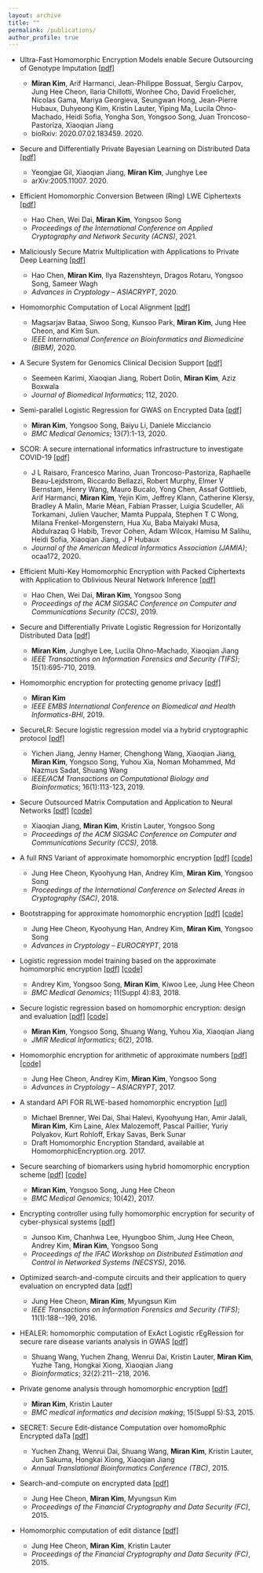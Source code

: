 ```yaml
---
layout: archive
title: ""
permalink: /publications/
author_profile: true
---
```

  * Ultra-Fast Homomorphic Encryption Models enable Secure Outsourcing of Genotype Imputation [[pdf]](https://www.biorxiv.org/content/10.1101/2020.07.02.183459v2)
      * **Miran Kim**, Arif Harmanci, Jean-Philippe Bossuat, Sergiu Carpov, Jung Hee Cheon, Ilaria Chillotti, Wonhee Cho, David Froelicher, Nicolas Gama, Mariya Georgieva, Seungwan Hong, Jean-Pierre Hubaux, Duhyeong Kim, Kristin Lauter, Yiping Ma, Lucila Ohno-Machado, Heidi Sofia, Yongha Son, Yongsoo Song, Juan Troncoso-Pastoriza,  Xiaoqian Jiang
      * bioRxiv: 2020.07.02.183459. 2020.

  * Secure and Differentially Private Bayesian Learning on Distributed Data [[pdf]](https://arxiv.org/abs/2005.11007)
      * Yeongjae Gil, Xiaoqian Jiang, **Miran Kim**, Junghye Lee
      * arXiv:2005.11007. 2020. 
  
  * Efficient Homomorphic Conversion Between (Ring) LWE Ciphertexts [[pdf]](http://eprint.iacr.org/2020/015)
      * Hao Chen, Wei Dai, **Miran Kim**, Yongsoo Song
      * _Proceedings of the International Conference on Applied Cryptography and Network Security (ACNS)_, 2021.

  * Maliciously Secure Matrix Multiplication with Applications to Private Deep Learning [[pdf]](http://eprint.iacr.org/2020/451)
      * Hao Chen, **Miran Kim**, Ilya Razenshteyn, Dragos Rotaru, Yongsoo Song, Sameer Wagh
      * _Advances in Cryptology – ASIACRYPT_, 2020. 

  * Homomorphic Computation of Local Alignment [[pdf]](https://ieeexplore.ieee.org/abstract/document/9313199)
      * Magsarjav Bataa, Siwoo Song, Kunsoo Park, **Miran Kim**, Jung Hee Cheon, and Kim Sun.
      * _IEEE International Conference on Bioinformatics and Biomedicine (BIBM)_, 2020.
      
  * A Secure System for Genomics Clinical Decision Support [[pdf]](https://www.sciencedirect.com/science/article/pii/S1532046420302306?dgcid=coauthor)
      * Seemeen Karimi, Xiaoqian Jiang, Robert Dolin, **Miran Kim**, Aziz Boxwala
      * _Journal of Biomedical Informatics_; 112, 2020.
      
  * Semi-parallel Logistic Regression for GWAS on Encrypted Data [[pdf]](https://k-miran.github.io/files/2020_BMC_idash18.pdf)
      * **Miran Kim**, Yongsoo Song, Baiyu Li, Daniele Micciancio
      * _BMC Medical Genomics_; 13(7):1-13, 2020. 
      
  * SCOR: A secure international informatics infrastructure to investigate COVID-19 [[pdf]](https://academic.oup.com/jamia/article/doi/10.1093/jamia/ocaa172/5869802)
      * J L Raisaro, Francesco Marino, Juan Troncoso-Pastoriza, Raphaelle Beau-Lejdstrom, Riccardo Bellazzi, Robert Murphy, Elmer V Bernstam, Henry Wang, Mauro Bucalo, Yong Chen, Assaf Gottlieb, Arif Harmanci, **Miran Kim**, Yejin Kim, Jeffrey Klann, Catherine Klersy, Bradley A Malin, Marie Méan, Fabian Prasser, Luigia Scudeller, Ali Torkamani, Julien Vaucher, Mamta Puppala, Stephen T C Wong, Milana Frenkel-Morgenstern, Hua Xu, Baba Maiyaki Musa, Abdulrazaq G Habib, Trevor Cohen, Adam Wilcox, Hamisu M Salihu, Heidi Sofia, Xiaoqian Jiang, J P Hubaux
      * _Journal of the American Medical Informatics Association (JAMIA)_; ocaa172, 2020.

  * Efficient Multi-Key Homomorphic Encryption with Packed Ciphertexts with Application to Oblivious Neural Network Inference [[pdf]](http://eprint.iacr.org/2019/524)
      * Hao Chen, Wei Dai, **Miran Kim**, Yongsoo Song
      * _Proceedings of the ACM SIGSAC Conference on Computer and Communications Security (CCS)_, 2019.
      
  * Secure and Differentially Private Logistic Regression for Horizontally Distributed Data [[pdf]](https://ieeexplore.ieee.org/abstract/document/8747377)
      * **Miran Kim**, Junghye Lee, Lucila Ohno-Machado, Xiaoqian Jiang
      * _IEEE Transactions on Information Forensics and Security (TIFS)_; 15(1):695-710, 2019. 
     
  * Homomorphic encryption for protecting genome privacy [[pdf]](https://k-miran.github.io/files/2019_IEEE_BHI.pdf)
      * **Miran Kim**
      * _IEEE EMBS International Conference on Biomedical and Health Informatics-BHI_, 2019.
      
  * SecureLR: Secure logistic regression model via a hybrid cryptographic protocol [[pdf]](https://k-miran.github.io/files/2018_sgx_IEEE.pdf)
      * Yichen Jiang, Jenny Hamer, Chenghong Wang, Xiaoqian Jiang, **Miran Kim**, Yongsoo Song, Yuhou Xia, Noman Mohammed, Md Nazmus Sadat, Shuang Wang
      * _IEEE/ACM Transactions on Computational Biology and Bioinformatics_; 16(1):113-123, 2019.
  
  * Secure Outsourced Matrix Computation and Application to Neural Networks [[pdf]](https://k-miran.github.io/files/2018_HEMat_CCS.pdf) [[code]](https://github.com/K-miran/HEMat)
      * Xiaoqian Jiang, **Miran Kim**, Kristin Lauter, Yongsoo Song
      * _Proceedings of the ACM SIGSAC Conference on Computer and Communications Security (CCS)_, 2018.
   
  * A full RNS Variant of approximate homomorphic encryption [[pdf]](https://k-miran.github.io/files/2018_RNS_SAC.pdf) [[code]](https://github.com/HanKyoohyung/FullRNS-HEAAN)
      * Jung Hee Cheon, Kyoohyung Han, Andrey Kim, **Miran Kim**, Yongsoo Song
      * _Proceedings of the International Conference on Selected Areas in Cryptography (SAC)_, 2018.

  * Bootstrapping for approximate homomorphic encryption [[pdf]](https://k-miran.github.io/files/2018_BTS_Euro.pdf) [[code]](https://github.com/kimandrik/HEAANBOOT)
      * Jung Hee Cheon, Kyoohyung Han, Andrey Kim, **Miran Kim**, Yongsoo Song
      * _Advances in Cryptology – EUROCRYPT_, 2018
 
  * Logistic regression model training based on the approximate homomorphic encryption [[pdf]](https://k-miran.github.io/files/2018_BMC_idash17.pdf) [[code]](https://github.com/kimandrik/IDASH2017)
      * Andrey Kim, Yongsoo Song, **Miran Kim**, Kiwoo Lee, Jung Hee Cheon
      * _BMC Medical Genomics_; 11(Suppl 4):83, 2018.

  * Secure logistic regression based on homomorphic encryption: design and evaluation [[pdf]](https://k-miran.github.io/files/2018_HELR_JMIR.pdf) [[code]](https://github.com/K-miran/HELR)
      * **Miran Kim**, Yongsoo Song, Shuang Wang, Yuhou Xia, Xiaoqian Jiang
      * _JMIR Medical Informatics_; 6(2), 2018.

  * Homomorphic encryption for arithmetic of approximate numbers [[pdf]](https://k-miran.github.io/files/2017_HEAAN_Asia.pdf) [[code]](https://github.com/snucrypto/HEAAN)
      * Jung Hee Cheon, Andrey Kim, **Miran Kim**, Yongsoo Song
      * _Advances in Cryptology – ASIACRYPT_, 2017. 
      
  *  A standard API FOR RLWE-based homomorphic encryption [[url]](https://homomorphicencryption.org/standard/)
      * Michael Brenner, Wei Dai, Shai Halevi, Kyoohyung Han, Amir Jalali, **Miran Kim**, Kim Laine, Alex Malozemoff, Pascal Paillier, Yuriy Polyakov, Kurt Rohloff, Erkay Savas, Berk Sunar
      * Draft Homomorphic Encryption Standard, available at HomomorphicEncryption.org. 2017.

  * Secure searching of biomarkers using hybrid homomorphic encryption scheme [[pdf]](https://k-miran.github.io/files/2017_BMC_idash16.pdf) [[code]](https://github.com/K-miran/HybridHE)
      * **Miran Kim**, Yongsoo Song, Jung Hee Cheon
      * _BMC Medical Genomics_; 10(42), 2017.
      
  * Encrypting controller using fully homomorphic encryption for security of cyber-physical systems [[pdf]](https://k-miran.github.io/files/2016_necsys.pdf)
      * Junsoo Kim, Chanhwa Lee, Hyungboo Shim, Jung Hee Cheon, Andrey Kim, **Miran Kim**, Yongsoo Song
      * _Proceedings of the IFAC Workshop on Distributed Estimation and Control in Networked Systems (NECSYS)_, 2016.
      
  * Optimized search-and-compute circuits and their application to query evaluation on encrypted data [[pdf]](https://k-miran.github.io/files/2016_PSnC_IFTS.pdf)
      * Jung Hee Cheon, **Miran Kim**, Myungsun Kim
      * _IEEE Transactions on Information Forensics and Security (TIFS)_; 11(1):188--199, 2016.
  
  * HEALER: homomorphic computation of ExAct Logistic rEgRession for secure rare disease variants analysis in GWAS [[pdf]](https://k-miran.github.io/files/2015_HEALER_Bioinformatics.pdf)
      * Shuang Wang, Yuchen Zhang, Wenrui Dai, Kristin Lauter, **Miran Kim**, Yuzhe Tang, Hongkai Xiong, Xiaoqian Jiang
      * _Bioinformatics_; 32(2):211--218, 2016.
        
  * Private genome analysis through homomorphic encryption [[pdf]](https://k-miran.github.io/files/2015_BMC_idash15.pdf)
      * **Miran Kim**, Kristin Lauter
      * _BMC medical informatics and decision making_; 15(Suppl 5):S3, 2015.
      
   * SECRET: Secure Edit-distance Computation over homomoRphic Encrypted daTa [[pdf]](https://k-miran.github.io/files/2015_EditDist_BCB.pdf)
      * Yuchen Zhang, Wenrui Dai, Shuang Wang, **Miran Kim**, Kristin Lauter, Jun Sakuma, Hongkai Xiong, Xiaoqian Jiang
      * _Annual Translational Bioinformatics Conference (TBC)_, 2015.
      
   * Search-and-compute on encrypted data [[pdf]](https://k-miran.github.io/files/2015_PSnC_WAHC.pdf)
      * Jung Hee Cheon, **Miran Kim**, Myungsun Kim
      * _Proceedings of the Financial Cryptography and Data Security (FC)_, 2015.
       
   * Homomorphic computation of edit distance [[pdf]](https://k-miran.github.io/files/2015_EditDist_WAHC.pdf)
      * Jung Hee Cheon, **Miran Kim**, Kristin Lauter
      * _Proceedings of the Financial Cryptography and Data Security (FC)_, 2015.    
      
 
   
